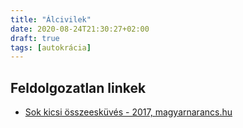 ```yaml
---
title: "Álcivilek"
date: 2020-08-24T21:30:27+02:00
draft: true
tags: [autokrácia]
---
```


## Feldolgozatlan linkek

- [Sok kicsi összeesküvés - 2017, magyarnarancs.hu](https://magyarnarancs.hu/belpol/sok-kicsi-osszeeskuves-104186)
